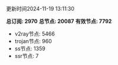 更新时间2024-11-19 13:11:30

**总订阅: 2970**
**总节点: 20087**
**有效节点: 7792**
- v2ray节点: 5466
- trojan节点: 960
- ss节点: 1359
- ssr节点: 7
